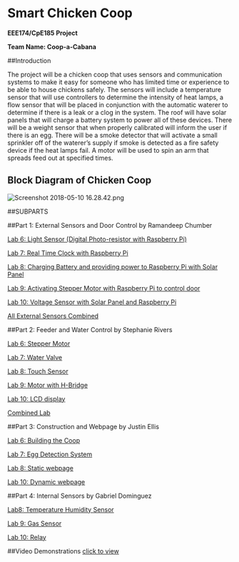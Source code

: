 # Smart Chicken Coop

**EEE174/CpE185 Project** 

**Team Name: Coop-a-Cabana**   
                      

##Introduction

The project will be a chicken coop that uses sensors and communication systems to make it
easy for someone who has limited time or experience to be able to house chickens safely. The
sensors will include a temperature sensor that will use controllers to determine the intensity of
heat lamps, a flow sensor that will be placed in conjunction with the automatic waterer to
determine if there is a leak or a clog in the system. The roof will have solar panels that will
charge a battery system to power all of these devices. There will be a weight sensor that when
properly calibrated will inform the user if there is an egg. There will be a smoke detector that will
activate a small sprinkler off of the waterer’s supply if smoke is detected as a fire safety device if
the heat lamps fail. A motor will be used to spin an arm that spreads feed out at specified times.

## Block Diagram of Chicken Coop

![Screenshot 2018-05-10 16.28.42.png](https://bitbucket.org/repo/BgdaKR7/images/2546654572-Screenshot%202018-05-10%2016.28.42.png)

##SUBPARTS

##Part 1: External Sensors and Door Control by Ramandeep Chumber

[Lab 6: Light Sensor (Digital Photo-resistor with Raspberry Pi)](https://bitbucket.org/coopacabana/project/wiki/Lab%206:%20Light%20Sensor)

[Lab 7: Real Time Clock with Raspberry Pi](https://bitbucket.org/coopacabana/project/wiki/Lab7:%20RTC%20with%20Raspberry%20Pi)

[Lab 8: Charging Battery and providing power to Raspberry Pi with Solar Panel](https://bitbucket.org/coopacabana/project/wiki/Lab%208:%20Solar%20Panel%20and%20Pi)

[Lab 9: Activating Stepper Motor with Raspberry Pi to control door](https://bitbucket.org/coopacabana/project/wiki/Lab%209:%20Stepper%20Motor)

[Lab 10: Voltage Sensor with Solar Panel and Raspberry Pi](https://bitbucket.org/coopacabana/project/wiki/Lab%2010:%20Voltage%20sensor)

[All External Sensors Combined](https://bitbucket.org/coopacabana/project/wiki/All%20External%20sensors%20combined)

##Part 2: Feeder and Water Control by Stephanie Rivers

[Lab 6: Stepper Motor](https://bitbucket.org/coopacabana/project/wiki/Stephanie%20Lab%206)

[Lab 7: Water Valve](https://bitbucket.org/coopacabana/project/wiki/Stephanie%20lab%207)

[Lab 8: Touch Sensor](https://bitbucket.org/coopacabana/project/wiki/Stephanie%20lab%208)

[Lab 9: Motor with H-Bridge](https://bitbucket.org/coopacabana/project/wiki/Stephanie%20lab%209)

[Lab 10: LCD display](https://bitbucket.org/coopacabana/project/wiki/Stephanie%20lab%2010)

[Combined Lab](https://bitbucket.org/coopacabana/project/wiki/Stephanie%20combined%20lab)

##Part 3: Construction and Webpage by Justin Ellis

[Lab 6: Building the Coop](https://bitbucket.org/coopacabana/project/wiki/Lab%206:%20Construction%20of%20Coop)

[Lab 7: Egg Detection System](https://bitbucket.org/coopacabana/project/wiki/Lab%207:%20Egg%20Detection%20System)

[Lab 8: Static webpage](https://bitbucket.org/coopacabana/project/wiki/Lab%208:%20Static%20Webpage)

[Lab 10: Dynamic webpage](https://bitbucket.org/coopacabana/project/wiki/Lab%2010%20Dynamic%20Web%20page)


##Part 4: Internal Sensors by Gabriel Dominguez

[Lab8: Temperature Humidity Sensor](https://bitbucket.org/coopacabana/project/wiki/Lab%208:%20Temperature/Humidity%20Sensor)

[Lab 9: Gas Sensor](https://bitbucket.org/coopacabana/project/wiki/Lab%209:%20Gas%20Sensor)

[Lab 10: Relay](https://bitbucket.org/coopacabana/project/wiki/Lab%2010:%20Relay)



##Video Demonstrations [click to view](https://youtu.be/nDml8yVoEi4)